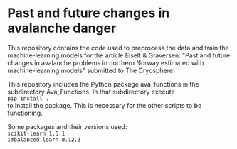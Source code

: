 # Past and future changes in avalanche danger
This repository contains the code used to preprocess the data and train the machine-learning models for the article Eiselt & Graversen: "Past and future changes in avalanche problems in northern Norway estimated with machine-learning models" submitted to The Cryosphere.

This repository includes the Python package ava_functions in the subdirectory Ava_Functions. In that subdirectory execute <br>
`pip install .` <br>
to install the package. This is necessary for the other scripts to be functioning.

Some packages and their versions used: <br>
`scikit-learn 1.5.1` <br>
`imbalanced-learn 0.12.3` <br>
